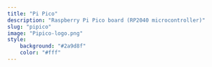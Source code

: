```yaml
---
title: "Pi Pico"
description: "Raspberry Pi Pico board (RP2040 microcontroller)"
slug: "pipico"
image: "Pipico-logo.png"
style:
    background: "#2a9d8f"
    color: "#fff"
---
```

